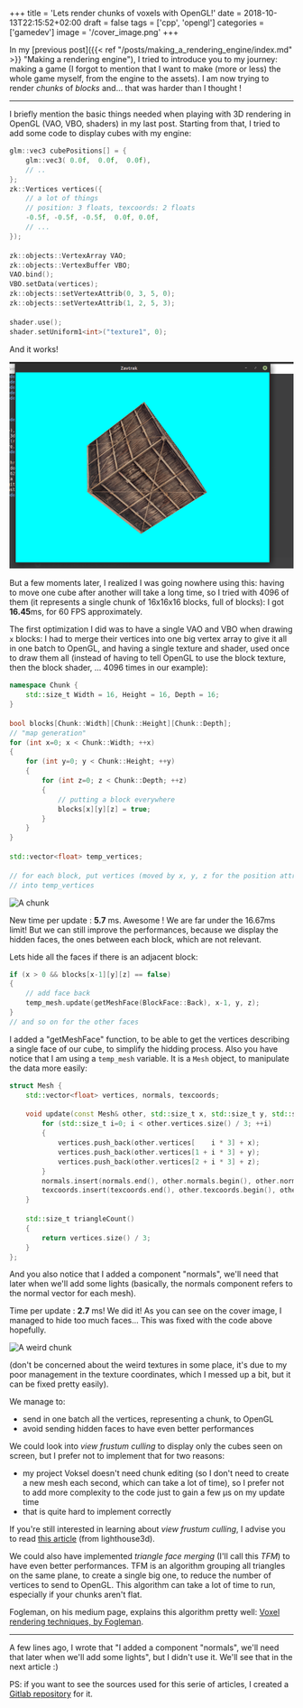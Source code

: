 +++
title = 'Lets render chunks of voxels with OpenGL!'
date = 2018-10-13T22:15:52+02:00
draft = false
tags = ['cpp', 'opengl']
categories = ['gamedev']
image = '/cover_image.png'
+++

In my [previous post]({{< ref "/posts/making_a_rendering_engine/index.md" >}} "Making a rendering engine"), I tried to introduce you to my journey: making a game (I forgot to mention that I want to make (more or less) the whole game myself, from the engine to the assets). I am now trying to render *chunks* of *blocks* and... that was harder than I thought !

----

I briefly mention the basic things needed when playing with 3D rendering in OpenGL (VAO, VBO, shaders) in my last post. Starting from that, I tried to add some code to display cubes with my engine:

```cpp
glm::vec3 cubePositions[] = {
    glm::vec3( 0.0f,  0.0f,  0.0f), 
    // ..
};
zk::Vertices vertices({
    // a lot of things 
    // position: 3 floats, texcoords: 2 floats
    -0.5f, -0.5f, -0.5f,  0.0f, 0.0f,
    // ...
});

zk::objects::VertexArray VAO;
zk::objects::VertexBuffer VBO;
VAO.bind();
VBO.setData(vertices);
zk::objects::setVertexAttrib(0, 3, 5, 0);
zk::objects::setVertexAttrib(1, 2, 5, 3);

shader.use();
shader.setUniform1<int>("texture1", 0);
```

And it works!

![A cube](a_cube.png)

But a few moments later, I realized I was going nowhere using this: having to move one cube after another will take a long time, so I tried with 4096 of them (it represents a single chunk of 16x16x16 blocks, full of blocks): I got **16.45**ms, for 60 FPS approximately.

The first optimization I did was to have a single VAO and VBO when drawing `x` blocks: I had to merge their vertices into one big vertex array to give it all in one batch to OpenGL, and having a single texture and shader, used once to draw them all (instead of having to tell OpenGL to use the block texture, then the block shader, ... 4096 times in our example):

```cpp
namespace Chunk {
    std::size_t Width = 16, Height = 16, Depth = 16;
}

bool blocks[Chunk::Width][Chunk::Height][Chunk::Depth];
// "map generation"
for (int x=0; x < Chunk::Width; ++x)
{
    for (int y=0; y < Chunk::Height; ++y)
    {
        for (int z=0; z < Chunk::Depth; ++z)
        {
            // putting a block everywhere
            blocks[x][y][z] = true;
        }
    }
}

std::vector<float> temp_vertices;

// for each block, put vertices (moved by x, y, z for the position attributes)
// into temp_vertices
```

![A chunk](/a_chunk.png)

New time per update : **5.7** ms. Awesome ! We are far under the 16.67ms limit! But we can still improve the performances, because we display the hidden faces, the ones between each block, which are not relevant.

Lets hide all the faces if there is an adjacent block:

```cpp
if (x > 0 && blocks[x-1][y][z] == false)
{
    // add face back
    temp_mesh.update(getMeshFace(BlockFace::Back), x-1, y, z);
}
// and so on for the other faces
```

I added a "getMeshFace" function, to be able to get the vertices describing a single face of our cube, to simplify the hidding process. Also you have notice that I am using a `temp_mesh` variable. It is a `Mesh` object, to manipulate the data more easily:

```cpp
struct Mesh {
    std::vector<float> vertices, normals, texcoords;

    void update(const Mesh& other, std::size_t x, std::size_t y, std::size_t z) {
        for (std::size_t i=0; i < other.vertices.size() / 3; ++i)
        {
            vertices.push_back(other.vertices[    i * 3] + x);
            vertices.push_back(other.vertices[1 + i * 3] + y);
            vertices.push_back(other.vertices[2 + i * 3] + z);
        }
        normals.insert(normals.end(), other.normals.begin(), other.normals.end());
        texcoords.insert(texcoords.end(), other.texcoords.begin(), other.texcoords.end());
    }

    std::size_t triangleCount()
    {
        return vertices.size() / 3;
    }
};
```

And you also notice that I added a component "normals", we'll need that later when we'll add some lights (basically, the normals component refers to the normal vector for each mesh).

Time per update : **2.7** ms! We did it! As you can see on the cover image, I managed to hide too much faces... This was fixed with the code above hopefully.

![A weird chunk](/a_weird_chunk.png)

(don't be concerned about the weird textures in some place, it's due to my poor management in the texture coordinates, which I messed up a bit, but it can be fixed pretty easily).

We manage to:
* send in one batch all the vertices, representing a chunk, to OpenGL
* avoid sending hidden faces to have even better performances

We could look into *view frustum culling* to display only the cubes seen on screen, but I prefer not to implement that for two reasons:
* my project Voksel doesn't need chunk editing (so I don't need to create a new mesh each second, which can take a lot of time), so I prefer not to add more complexity to the code just to gain a few µs on my update time
* that is quite hard to implement correctly

If you're still interested in learning about *view frustum culling*, I advise you to read [this article](http://www.lighthouse3d.com/tutorials/view-frustum-culling/) (from lighthouse3d).

We could also have implemented *triangle face merging* (I'll call this *TFM*) to have even better performances. TFM is an algorithm grouping all triangles on the same plane, to create a single big one, to reduce the number of vertices to send to OpenGL. This algorithm can take a lot of time to run, especially if your chunks aren't flat.

Fogleman, on his medium page, explains this algorithm pretty well: [Voxel rendering techniques, by Fogleman](https://medium.com/@fogleman/voxel-rendering-techniques-fa8d869457ca).

----

A few lines ago, I wrote that "I added a component "normals", we'll need that later when we'll add some lights", but I didn't use it. We'll see that in the next article :)

PS: if you want to see the sources used for this serie of articles, I created a [Gitlab repository](https://gitlab.com/SuperFola/devto_gl/) for it.
